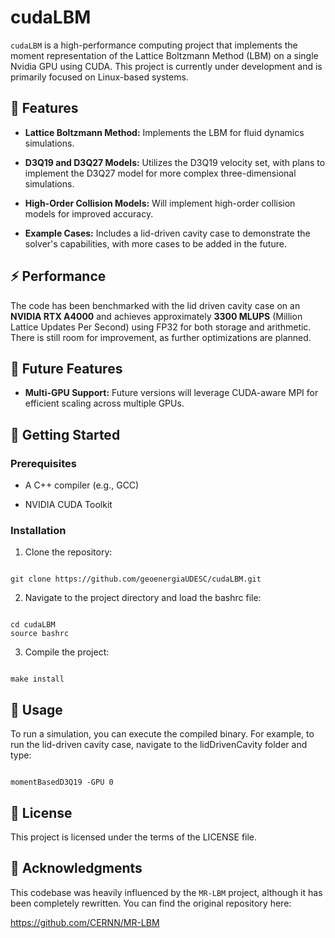 # cudaLBM

`cudaLBM` is a high-performance computing project that implements the moment representation of the Lattice Boltzmann Method (LBM) on a single Nvidia GPU using CUDA. This project is currently under development and is primarily focused on Linux-based systems.

## 🚀 Features

* **Lattice Boltzmann Method:** Implements the LBM for fluid dynamics simulations.

* **D3Q19 and D3Q27 Models:** Utilizes the D3Q19 velocity set, with plans to implement the D3Q27 model for more complex three-dimensional simulations.

* **High-Order Collision Models:** Will implement high-order collision models for improved accuracy.

* **Example Cases:** Includes a lid-driven cavity case to demonstrate the solver's capabilities, with more cases to be added in the future.

## ⚡ Performance

The code has been benchmarked with the lid driven cavity case on an **NVIDIA RTX A4000** and achieves approximately **3300 MLUPS** (Million Lattice Updates Per Second) using FP32 for both storage and arithmetic. There is still room for improvement, as further optimizations are planned.

## 📅 Future Features

* **Multi-GPU Support:** Future versions will leverage CUDA-aware MPI for efficient scaling across multiple GPUs.

## 🔧 Getting Started

### Prerequisites

* A C++ compiler (e.g., GCC)

* NVIDIA CUDA Toolkit

### Installation

1. Clone the repository:

```

git clone https://github.com/geoenergiaUDESC/cudaLBM.git

```

2. Navigate to the project directory and load the bashrc file:

```

cd cudaLBM
source bashrc

```

3. Compile the project:

```

make install

```

## 💨 Usage

To run a simulation, you can execute the compiled binary. For example, to run the lid-driven cavity case, navigate to the lidDrivenCavity folder and type:

```

momentBasedD3Q19 -GPU 0

```

## 📄 License

This project is licensed under the terms of the LICENSE file.

## 🙏 Acknowledgments

This codebase was heavily influenced by the `MR-LBM` project, although it has been completely rewritten. You can find the original repository here:

<https://github.com/CERNN/MR-LBM>

